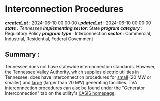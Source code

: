 # Interconnection Procedures 
 ***created_at*** : 2024-06-10 00:00:00 
 ***updated_at*** : 2024-06-10 00:00:00 
 ***state** : Tennessee 
 **implementing sector***: State 
 ***program category*** : Regulatory Policy 
 ***program type*** : Interconnection 
 ***sector*** : Commercial, Industrial, Residential, Federal Government 
 ## Summary : 
 Tennessee does not have statewide interconnection standards. However, the
Tennessee Valley Authority, which supplies electric utilities in Tennessee,
does have interconnection procedures for
[small](https://www.oasis.oati.com/TVA/TVAdocs/TVA_SGIP_2018.pdf) (20 MW or
smaller) and
[large](http://www.oatioasis.com/woa/docs/TVA/TVAdocs/TVA%20LGIP%202021_R7_Clean_20220119.pdf)
(larger than 20 MW) generating facilities. TVA interconnection procedures can
also be found under the "Generator Interconnection" tab on the utility's
[OASIS homepage](http://www.oatioasis.com/tva/).

 
 